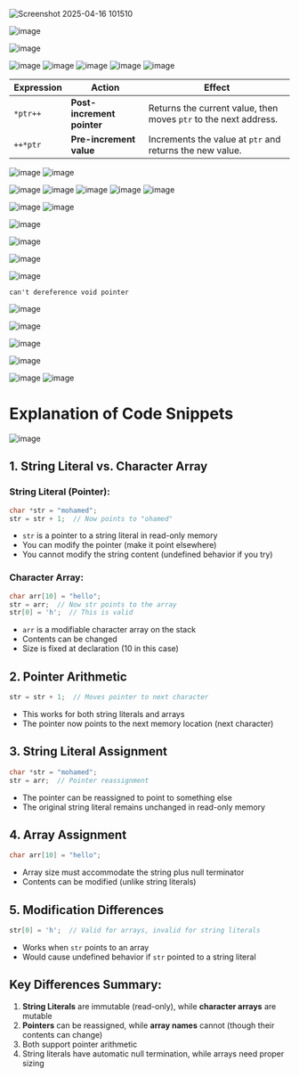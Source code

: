 ![Screenshot 2025-04-16 101510](https://github.com/user-attachments/assets/41a39ca3-aac5-4c4c-9ae1-3c2b8ce9f4c6)

![image](https://github.com/user-attachments/assets/ec510e77-4da8-4540-8943-1c85a7a82128)

![image](https://github.com/user-attachments/assets/43c38dbb-d7b9-4326-8e90-19a8dfc6d92a)

![image](https://github.com/user-attachments/assets/db3429bc-0dca-4043-8968-cce5c3d85a37)
![image](https://github.com/user-attachments/assets/eb7b6efd-6368-4691-b2e5-7561bbb616c7)
![image](https://github.com/user-attachments/assets/6412694d-c325-4d8d-9630-18631de3f70e)
![image](https://github.com/user-attachments/assets/fae45ad1-bf31-45a3-88ae-a85efceff7da)
![image](https://github.com/user-attachments/assets/4b7a3a2c-314f-4d09-a4a9-d11290ad5bbb)

| Expression | Action                  | Effect                                                                 |
|------------|-------------------------|------------------------------------------------------------------------|
| `*ptr++`   | **Post-increment pointer** | Returns the current value, then moves `ptr` to the next address.       |
| `++*ptr`   | **Pre-increment value**    | Increments the value at `ptr` and returns the new value.               |

![image](https://github.com/user-attachments/assets/558a56fa-3721-49f4-b306-2d0a8a0b71f3)
![image](https://github.com/user-attachments/assets/6d63a24a-b15d-4978-8fba-707cb16901c4)

![image](https://github.com/user-attachments/assets/2797037f-13fd-4522-8366-bd16391b0f4d)
![image](https://github.com/user-attachments/assets/5bf21ee1-0dec-4352-98c3-f73dd1702006)
![image](https://github.com/user-attachments/assets/2b9ba64c-d548-4996-ab47-714502521a02)
![image](https://github.com/user-attachments/assets/93cae2f2-107c-4a04-8693-d56951ea08fe)
![image](https://github.com/user-attachments/assets/d62c72f6-1aaf-49ca-8b00-48c43208b066)

![image](https://github.com/user-attachments/assets/34f52626-bbe2-42a2-975b-be5ca0d874b0)
![image](https://github.com/user-attachments/assets/a39b897d-a28a-4663-aa99-5722de3b84aa)


![image](https://github.com/user-attachments/assets/4e70ead9-02f6-4b9d-8f62-74366ed80590)

![image](https://github.com/user-attachments/assets/733e4325-e2c3-44c7-a0da-8e2e72bb5704)

![image](https://github.com/user-attachments/assets/1d91d194-c8a0-46ec-af59-4f617c8e9ba5)

![image](https://github.com/user-attachments/assets/cda004ee-c2cb-4a04-8465-5c035f52276e)
```
can't dereference void pointer
```
![image](https://github.com/user-attachments/assets/32c8e8ef-78be-4aa5-86cb-286cdd90588a)


![image](https://github.com/user-attachments/assets/654bb714-01fa-4d46-a6a8-af871bb26511)


![image](https://github.com/user-attachments/assets/74854bec-066d-4c1b-aff0-50370914d3ed)

![image](https://github.com/user-attachments/assets/f9626ad4-e4d7-4b8d-b004-74d1049ced1a)



![image](https://github.com/user-attachments/assets/6bf0d02e-e1ed-4ad2-bcff-a80e9561dc0b)
![image](https://github.com/user-attachments/assets/ca1a59c2-5ff1-4564-b301-ba64826d6ccf)


# Explanation of Code Snippets
![image](https://github.com/user-attachments/assets/2136dc40-7531-4fd2-853d-bff39625a63f)

## 1. String Literal vs. Character Array

### String Literal (Pointer):
```c
char *str = "mohamed";
str = str + 1;  // Now points to "ohamed"
```
- `str` is a pointer to a string literal in read-only memory
- You can modify the pointer (make it point elsewhere)
- You cannot modify the string content (undefined behavior if you try)

### Character Array:
```c
char arr[10] = "hello";
str = arr;  // Now str points to the array
str[0] = 'h';  // This is valid
```
- `arr` is a modifiable character array on the stack
- Contents can be changed
- Size is fixed at declaration (10 in this case)

## 2. Pointer Arithmetic
```c
str = str + 1;  // Moves pointer to next character
```
- This works for both string literals and arrays
- The pointer now points to the next memory location (next character)

## 3. String Literal Assignment
```c
char *str = "mohamed";
str = arr;  // Pointer reassignment
```
- The pointer can be reassigned to point to something else
- The original string literal remains unchanged in read-only memory

## 4. Array Assignment
```c
char arr[10] = "hello";
```
- Array size must accommodate the string plus null terminator
- Contents can be modified (unlike string literals)

## 5. Modification Differences
```c
str[0] = 'h';  // Valid for arrays, invalid for string literals
```
- Works when `str` points to an array
- Would cause undefined behavior if `str` pointed to a string literal

## Key Differences Summary:
1. **String Literals** are immutable (read-only), while **character arrays** are mutable
2. **Pointers** can be reassigned, while **array names** cannot (though their contents can change)
3. Both support pointer arithmetic
4. String literals have automatic null termination, while arrays need proper sizing




























